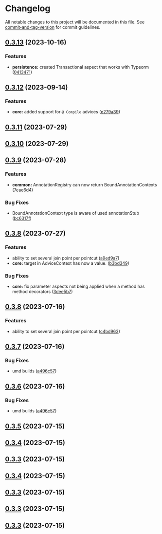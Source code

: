 # Changelog

All notable changes to this project will be documented in this file. See [commit-and-tag-version](https://github.com/absolute-version/commit-and-tag-version) for commit guidelines.

## [0.3.13](https://github.com/NicolasThierion/aspectjs/compare/v0.3.12...v0.3.13) (2023-10-16)


### Features

* **persistence:** created Transactional aspect that works with Typeorm ([0413471](https://github.com/NicolasThierion/aspectjs/commit/04134718f487f72ec4b4fc3ab3c727a361f8bac5))

## [0.3.12](https://github.com/NicolasThierion/aspectjs/compare/v0.3.11...v0.3.12) (2023-09-14)


### Features

* **core:** added support for `@ Compile` advices ([e279a39](https://github.com/NicolasThierion/aspectjs/commit/e279a39b65b34e6742c521451666e8dabb818fa5))

## [0.3.11](https://github.com/NicolasThierion/aspectjs/compare/v0.3.10...v0.3.11) (2023-07-29)

## [0.3.10](https://github.com/NicolasThierion/aspectjs/compare/v0.3.9...v0.3.10) (2023-07-29)

## [0.3.9](https://github.com/NicolasThierion/aspectjs/compare/v0.3.8...v0.3.9) (2023-07-28)


### Features

* **common:** AnnotationRegistry can now return BoundAnnotationContexts ([7eae6d4](https://github.com/NicolasThierion/aspectjs/commit/7eae6d482237772adf48b59c3bddc7b3371de95d))


### Bug Fixes

* BoundAnnotationContext type is aware of used annotationStub ([bc6317f](https://github.com/NicolasThierion/aspectjs/commit/bc6317fde1ed4de2a472660ff876e3d3936aa1b0))

## [0.3.8](https://github.com/NicolasThierion/aspectjs/compare/v0.3.7...v0.3.8) (2023-07-27)


### Features

* ability to set several join point per pointcut ([a9ed9a7](https://github.com/NicolasThierion/aspectjs/commit/a9ed9a7df242ba77ba05d60e89e2e03c6d2051fc))
* **core:** target in AdviceContext has now a value. ([b3bd349](https://github.com/NicolasThierion/aspectjs/commit/b3bd349d4bfde7166f8c0310a185f72aa84c8709))


### Bug Fixes

* **core:** fix parameter aspects not being applied when a method has method decorators ([3dee5b7](https://github.com/NicolasThierion/aspectjs/commit/3dee5b7ec0e6de8a59311e8d95c94a4927294ae1))

## [0.3.8](https://github.com/NicolasThierion/aspectjs/compare/v0.3.7...v0.3.8) (2023-07-16)


### Features

* ability to set several join point per pointcut ([c4bd963](https://github.com/NicolasThierion/aspectjs/commit/c4bd963cd0158bdcbc6ddcb235f7d1cde68635b0))

## [0.3.7](https://github.com/NicolasThierion/aspectjs/compare/v0.3.5...v0.3.7) (2023-07-16)


### Bug Fixes

* umd builds ([a496c57](https://github.com/NicolasThierion/aspectjs/commit/a496c57545423144c094df05e6555b30a3893d26))

## [0.3.6](https://github.com/NicolasThierion/aspectjs/compare/v0.3.5...v0.3.6) (2023-07-16)


### Bug Fixes

* umd builds ([a496c57](https://github.com/NicolasThierion/aspectjs/commit/a496c57545423144c094df05e6555b30a3893d26))

## [0.3.5](https://github.com/NicolasThierion/aspectjs/compare/v0.3.4...v0.3.5) (2023-07-15)

## [0.3.4](https://github.com/NicolasThierion/aspectjs/compare/v0.3.3...v0.3.4) (2023-07-15)

## [0.3.3](https://github.com/NicolasThierion/aspectjs/compare/v0.3.2...v0.3.3) (2023-07-15)

## [0.3.4](https://github.com/NicolasThierion/aspectjs/compare/v0.3.2...v0.3.4) (2023-07-15)

## [0.3.3](https://github.com/NicolasThierion/aspectjs/compare/v0.3.2...v0.3.3) (2023-07-15)

## [0.3.3](https://github.com/NicolasThierion/aspectjs/compare/v0.3.2...v0.3.3) (2023-07-15)

## [0.3.3](https://github.com/NicolasThierion/aspectjs/compare/v0.3.2...v0.3.3) (2023-07-15)
